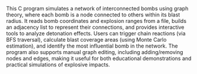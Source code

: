 This C program simulates a network of interconnected bombs using graph theory, where each bomb is a node connected to others within its blast radius. It reads bomb coordinates and explosion ranges from a file, builds an adjacency list to represent their connections, and provides interactive tools to analyze detonation effects. Users can trigger chain reactions (via BFS traversal), calculate blast coverage areas (using Monte Carlo estimation), and identify the most influential bomb in the network. The program also supports manual graph editing, including adding/removing nodes and edges, making it useful for both educational demonstrations and practical simulations of explosive impacts.
